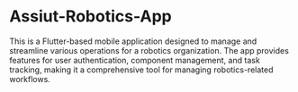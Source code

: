 # Assiut-Robotics-App
This is a Flutter-based mobile application designed to manage and streamline various operations for a robotics organization. The app provides features for user authentication, component management, and task tracking, making it a comprehensive tool for managing robotics-related workflows.
